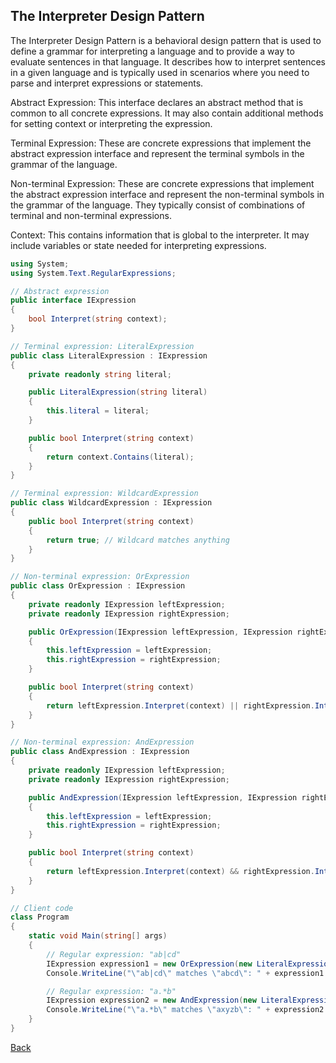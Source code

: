 ## The Interpreter Design Pattern

The Interpreter Design Pattern is a behavioral design pattern that is used to define a grammar for interpreting a language and to provide a way to evaluate sentences in that language. It describes how to interpret sentences in a given language and is typically used in scenarios where you need to parse and interpret expressions or statements.

Abstract Expression: This interface declares an abstract method that is common to all concrete expressions. It may also contain additional methods for setting context or interpreting the expression.

Terminal Expression: These are concrete expressions that implement the abstract expression interface and represent the terminal symbols in the grammar of the language.

Non-terminal Expression: These are concrete expressions that implement the abstract expression interface and represent the non-terminal symbols in the grammar of the language. They typically consist of combinations of terminal and non-terminal expressions.

Context: This contains information that is global to the interpreter. It may include variables or state needed for interpreting expressions.

```csharp
using System;
using System.Text.RegularExpressions;

// Abstract expression
public interface IExpression
{
    bool Interpret(string context);
}

// Terminal expression: LiteralExpression
public class LiteralExpression : IExpression
{
    private readonly string literal;

    public LiteralExpression(string literal)
    {
        this.literal = literal;
    }

    public bool Interpret(string context)
    {
        return context.Contains(literal);
    }
}

// Terminal expression: WildcardExpression
public class WildcardExpression : IExpression
{
    public bool Interpret(string context)
    {
        return true; // Wildcard matches anything
    }
}

// Non-terminal expression: OrExpression
public class OrExpression : IExpression
{
    private readonly IExpression leftExpression;
    private readonly IExpression rightExpression;

    public OrExpression(IExpression leftExpression, IExpression rightExpression)
    {
        this.leftExpression = leftExpression;
        this.rightExpression = rightExpression;
    }

    public bool Interpret(string context)
    {
        return leftExpression.Interpret(context) || rightExpression.Interpret(context);
    }
}

// Non-terminal expression: AndExpression
public class AndExpression : IExpression
{
    private readonly IExpression leftExpression;
    private readonly IExpression rightExpression;

    public AndExpression(IExpression leftExpression, IExpression rightExpression)
    {
        this.leftExpression = leftExpression;
        this.rightExpression = rightExpression;
    }

    public bool Interpret(string context)
    {
        return leftExpression.Interpret(context) && rightExpression.Interpret(context);
    }
}

// Client code
class Program
{
    static void Main(string[] args)
    {
        // Regular expression: "ab|cd"
        IExpression expression1 = new OrExpression(new LiteralExpression("ab"), new LiteralExpression("cd"));
        Console.WriteLine("\"ab|cd\" matches \"abcd\": " + expression1.Interpret("abcd"));

        // Regular expression: "a.*b"
        IExpression expression2 = new AndExpression(new LiteralExpression("a"), new AndExpression(new WildcardExpression(), new LiteralExpression("b")));
        Console.WriteLine("\"a.*b\" matches \"axyzb\": " + expression2.Interpret("axyzb"));
    }
}
```
[Back](../README.md/#interpreter)
